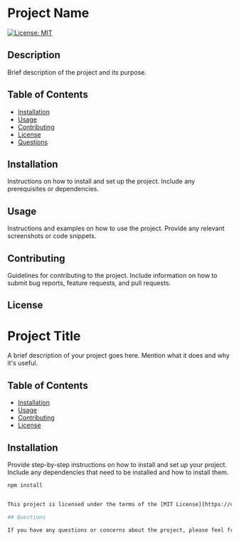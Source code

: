# Project Name

[![License: MIT](https://img.shields.io/badge/License-MIT-yellow.svg)](https://opensource.org/licenses/MIT)



## Description
Brief description of the project and its purpose.



## Table of Contents

- [Installation](#installation)
- [Usage](#usage)
- [Contributing](#contributing)
- [License](#license)
- [Questions](#questions)

## Installation


Instructions on how to install and set up the project. Include any prerequisites or dependencies.


## Usage

Instructions and examples on how to use the project. Provide any relevant screenshots or code snippets.

## Contributing

Guidelines for contributing to the project. Include information on how to submit bug reports, feature requests, and pull requests.

## License



# Project Title

A brief description of your project goes here. Mention what it does and why it's useful.

## Table of Contents

- [Installation](#installation)
- [Usage](#usage)
- [Contributing](#contributing)
- [License](#license)

## Installation

Provide step-by-step instructions on how to install and set up your project. Include any dependencies that need to be installed and how to install them.

```bash
npm install


This project is licensed under the terms of the [MIT License](https://opensource.org/licenses/MIT)..

## Questions

If you have any questions or concerns about the project, please feel free to contact [Author Name](mailto:email@example.com).
